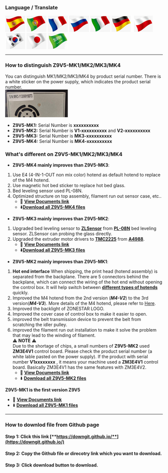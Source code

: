 ### Language / Translate
[![](../languagepic/ES.png)](https://github-com.translate.goog/ZONESTAR3D/Z9/tree/main/Z9V5?_x_tr_sl=en&_x_tr_tl=es)
[![](../languagepic/PT.png)](https://github-com.translate.goog/ZONESTAR3D/Z9/tree/main/Z9V5?_x_tr_sl=en&_x_tr_tl=pt)
[![](../languagepic/FR.png)](https://github-com.translate.goog/ZONESTAR3D/Z9/tree/main/Z9V5?_x_tr_sl=en&_x_tr_tl=fr)
[![](../languagepic/RU.png)](https://github-com.translate.goog/ZONESTAR3D/Z9/tree/main/Z9V5?_x_tr_sl=en&_x_tr_tl=ru)
[![](../languagepic/IT.png)](https://github-com.translate.goog/ZONESTAR3D/Z9/tree/main/Z9V5?_x_tr_sl=en&_x_tr_tl=it)
[![](../languagepic/DE.png)](https://github-com.translate.goog/ZONESTAR3D/Z9/tree/main/Z9V5?_x_tr_sl=en&_x_tr_tl=de)
[![](../languagepic/PL.png)](https://github-com.translate.goog/ZONESTAR3D/Z9/tree/main/Z9V5?_x_tr_sl=en&_x_tr_tl=pl)
[![](../languagepic/KR.png)](https://github-com.translate.goog/ZONESTAR3D/Z9/tree/main/Z9V5?_x_tr_sl=en&_x_tr_tl=ko)
[![](../languagepic/JP.png)](https://github-com.translate.goog/ZONESTAR3D/Z9/tree/main/Z9V5?_x_tr_sl=en&_x_tr_tl=ja)
[![](../languagepic/SA.png)](https://github-com.translate.goog/ZONESTAR3D/Z9/tree/main/Z9V5?_x_tr_sl=en&_x_tr_tl=ar)

----------
### How to distinguish Z9V5-MK1/MK2/MK3/MK4
You can distinguish MK1/MK2/MK3/MK4 by product serial number. There is a white sticker on the power supply, which indicates the product serial number.  
![](Z9V5_SN.jpg)
- **Z9V5-MK1:** Serial Number is **xxxxxxxxxx**   
- **Z9V5-MK2:** Serial Number is **V1-xxxxxxxxxx** and **V2-xxxxxxxxxx**    
- **Z9V5-MK3:** Serial Number is **MK3-xxxxxxxxxx**  
- **Z9V5-MK4:** Serial Number is **MK4-xxxxxxxxxx**  

### What's different on Z9V5-MK1/MK2/MK3/MK4
- **Z9V5-MK4 mainly improves than Z9V5-MK3**:  
1. Use E4 (4-IN-1-OUT non mix color) hotend as default hotend to replace of the M4 hotend.
2. Use magnetic hot bed sticker to replace hot bed glass.
3. Bed leveling sensor used PL-08N.
4. Optimized structure on top assembly, filament run out sensor case, etc..    
    - :green_book: [**View Documents link**](https://github.com/ZONESTAR3D/Z9/tree/main/Z9V5/Z9V5-MK4)    
    - :arrow_down:[**Download all Z9V5-MK4 files**](https://downgit.github.io/#/home?url=https:%2F%2Fgithub.com%2FZONESTAR3D%2FZ9%2Ftree%2Fmain%2FZ9V5%2FZ9V5-MK4)  

-  **Z9V5-MK3 mainly improves than Z9V5-MK2**:  
1. Upgraded bed leveling sensor to [**ZLSensor**](https://aliexpress.com/item/1005002865311470.html) from [**PL-08N**](https://www.aliexpress.com/item/2255800409994958.html) bed leveling sensor. ZLSensor can probing the glass directly.  
2. Upgraded the extruder motor drivers to [**TMC2225**](https://aliexpress.com/item/1005003270721219.html) from [**A4988**](https://www.aliexpress.com/item/2255800771058461.html).
    - :green_book: [**View Documents link**](https://github.com/ZONESTAR3D/Z9/tree/main/Z9V5/Z9V5-MK3)
    - :arrow_down:[**Download all Z9V5-MK3 files**](https://downgit.github.io/#/home?url=https:%2F%2Fgithub.com%2FZONESTAR3D%2FZ9%2Ftree%2Fmain%2FZ9V5%2FZ9V5-MK3)   

- **Z9V5-MK2 mainly improves than Z9V5-MK1**:  
1. **Hot end interface** When shipping, the print head (hotend assembly) is separated from the backplane. There are 5 connectors behind the backplane, which can connect the wiring of the hot end without opening the control box. It will help switch between [**different types of hotends**](https://github.com/ZONESTAR3D/Upgrade-kit-guide/tree/main/HOTEND) quickly.    
2. Improved the M4 hotend from the 2nd version (***M4-V2***) to the 3rd version(***M4-V3***). More details of the M4 hotend, please refer to [Here](https://github.com/ZONESTAR3D/Upgrade-kit-guide/tree/main/HOTEND/M4%20%204-IN-1-OUT%20Mixing%20Color%20Hotend).  
3. Improved the backlight of ZONESTAR LOGO.  
4. Improved the cover case of control box to make it easier to open.  
5. improved the belt transmission device to prevent the belt from scratching the idler pulley.  
6. improved the filament run out installation to make it solve the problem that may lead to the winding of filament.    
:warning: **NOTE** :warning:   
Due to the shortage of chips, a small numbers of **Z9V5-MK2** used **ZM3E4V1** control board. Please check the product serial number (a white lable pasted on the power supply). If the product with serial number **V1xxxxxxxx** , it means your machine used a **ZM3E4V1** control board. Basically ZM3E4V1 has the same features with ZM3E4V2.        
    - :green_book: [**View Documents link**](https://github.com/ZONESTAR3D/Z9/tree/main/Z9V5/Z9V5-MK2)  
    - :arrow_down: [**Download all Z9V5-MK2 files**](https://downgit.github.io/#/home?url=https:%2F%2Fgithub.com%2FZONESTAR3D%2FZ9%2Ftree%2Fmain%2FZ9V5%2FZ9V5-MK2) 

**Z9V5-MK1 is the first version Z9V5**
- :green_book: [**View Documents link**](https://github.com/ZONESTAR3D/Z9/tree/main/Z9V5/Z9V5-MK1) 
- :arrow_down: [**Download all Z9V5-MK1 files**](https://downgit.github.io/#/home?url=https:%2F%2Fgithub.com%2FZONESTAR3D%2FZ9%2Ftree%2Fmain%2FZ9V5%2FZ9V5-MK1) 

----------
### How to downlod file from Github page
#### Step 1: Click this link [**https://downgit.github.io/**](https://downgit.github.io/) 
#### Step 2: Copy the Github file or direcotry link which you want to download.
#### Step 3: Click download button to download. 
[](download.gif)    
